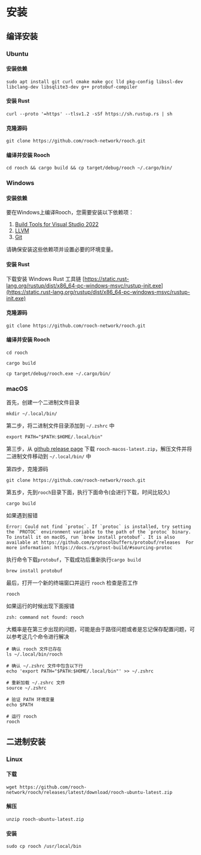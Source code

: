 # 安装

## 编译安装

### Ubuntu

#### 安装依赖

```shell
sudo apt install git curl cmake make gcc lld pkg-config libssl-dev libclang-dev libsqlite3-dev g++ protobuf-compiler
```

#### 安装 Rust

```shell
curl --proto '=https' --tlsv1.2 -sSf https://sh.rustup.rs | sh
```

#### 克隆源码

```shell
git clone https://github.com/rooch-network/rooch.git
```

#### 编译并安装 Rooch

```shell
cd rooch && cargo build && cp target/debug/rooch ~/.cargo/bin/
```

### Windows

#### 安装依赖

要在Windows上编译Rooch，您需要安装以下依赖项：

1. [Build Tools for Visual Studio 2022](https://visualstudio.microsoft.com/downloads/)
2. [LLVM](https://github.com/llvm/llvm-project/releases/tag/llvmorg-17.0.1)
3. [Git](https://git-scm.com/downloads)

请确保安装这些依赖项并设置必要的环境变量。

#### 安装 Rust

下载安装 Windows Rust 工具链 [https://static.rust-lang.org/rustup/dist/x86_64-pc-windows-msvc/rustup-init.exe](https://static.rust-lang.org/rustup/dist/x86_64-pc-windows-msvc/rustup-init.exe)

#### 克隆源码

```shell
git clone https://github.com/rooch-network/rooch.git
```

#### 编译并安装 Rooch

```shell
cd rooch
```

```shell
cargo build
```

```shell
cp target/debug/rooch.exe ~/.cargo/bin/
```

### macOS

首先，创建一个二进制文件目录

```shell
mkdir ~/.local/bin/ 
```

第二步，将二进制文件目录添加到 `~/.zshrc` 中

```shell
export PATH="$PATH:$HOME/.local/bin"
```

第三步，从 [github release page](https://github.com/rooch-network/rooch/releases) 下载 
`rooch-macos-latest.zip`，解压文件并将二进制文件移动到 `~/.local/bin/` 中

第四步，克隆源码

```shell
git clone https://github.com/rooch-network/rooch.git
```

第五步，先到`rooch`目录下面，执行下面命令(会进行下载，时间比较久)
```shell
cargo build
```
如果遇到报错
```shell
Error: Could not find `protoc`. If `protoc` is installed, try setting the `PROTOC` environment variable to the path of the `protoc` binary. To install it on macOS, run `brew install protobuf`. It is also available at https://github.com/protocolbuffers/protobuf/releases  For more information: https://docs.rs/prost-build/#sourcing-protoc
```
执行命令下载`protobuf`，下载成功后重新执行`cargo build`
```shell
brew install protobuf
```

最后，打开一个新的终端窗口并运行 `rooch` 检查是否工作
```shell
rooch
```
如果运行的时候出现下面报错
```shell
zsh: command not found: rooch
```
大概率是在第三步出现的问题，可能是由于路径问题或者是忘记保存配置问题，可以参考这几个命令进行解决
```shell
# 确认 rooch 文件已存在
ls ~/.local/bin/rooch

# 确认 ~/.zshrc 文件中包含以下行
echo 'export PATH="$PATH:$HOME/.local/bin"' >> ~/.zshrc

# 重新加载 ~/.zshrc 文件
source ~/.zshrc

# 验证 PATH 环境变量
echo $PATH

# 运行 rooch
rooch

```

## 二进制安装

### Linux

#### 下载

```shell
wget https://github.com/rooch-network/rooch/releases/latest/download/rooch-ubuntu-latest.zip
```

#### 解压

```shell
unzip rooch-ubuntu-latest.zip
```

#### 安装

```shell
sudo cp rooch /usr/local/bin
```
